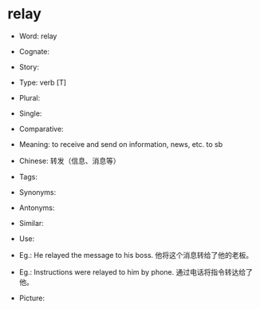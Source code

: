 # relay

- Word: relay
- Cognate: 
- Story: 

- Type: verb [T]
- Plural: 
- Single: 
- Comparative: 
- Meaning: to receive and send on information, news, etc. to sb
- Chinese: 转发（信息、消息等）
- Tags: 
- Synonyms: 
- Antonyms: 
- Similar: 
- Use: 
- Eg.: He relayed the message to his boss. 他将这个消息转给了他的老板。
- Eg.: Instructions were relayed to him by phone. 通过电话将指令转达给了他。
- Picture: 

